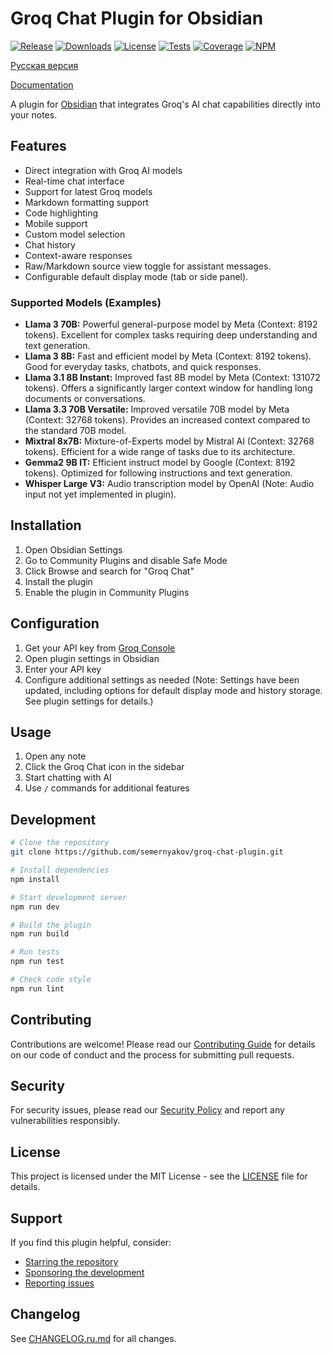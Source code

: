 # Groq Chat Plugin for Obsidian

[![Release](https://img.shields.io/github/v/release/semernyakov/groq-chat-plugin?style=flat-square)](https://github.com/semernyakov/groq-chat-plugin/releases/latest)
[![Downloads](https://img.shields.io/github/downloads/semernyakov/groq-chat-plugin/total?style=flat-square)](https://github.com/semernyakov/groq-chat-plugin/releases)
[![License](https://img.shields.io/github/license/semernyakov/groq-chat-plugin?style=flat-square)](LICENSE)
[![Tests](https://img.shields.io/github/actions/workflow/status/semernyakov/groq-chat-plugin/ci.yml?branch=master&style=flat-square)](https://github.com/semernyakov/groq-chat-plugin/actions/workflows/ci.yml)
[![Coverage](https://img.shields.io/codecov/c/github/semernyakov/groq-chat-plugin?style=flat-square)](https://codecov.io/gh/semernyakov/groq-chat-plugin)
[![NPM](https://img.shields.io/npm/v/groq-chat-plugin?style=flat-square)](https://www.npmjs.com/package/groq-chat-plugin)

[Русская версия](README.ru.md)

[Documentation](https://semernyakov.github.io/groq-chat-plugin/)

A plugin for [Obsidian](https://obsidian.md) that integrates Groq's AI chat capabilities directly into your notes.

## Features

- Direct integration with Groq AI models
- Real-time chat interface
- Support for latest Groq models
- Markdown formatting support
- Code highlighting
- Mobile support
- Custom model selection
- Chat history
- Context-aware responses
- Raw/Markdown source view toggle for assistant messages.
- Configurable default display mode (tab or side panel).

### Supported Models (Examples)

- **Llama 3 70B:** Powerful general-purpose model by Meta (Context: 8192 tokens). Excellent for complex tasks requiring deep understanding and text generation.
- **Llama 3 8B:** Fast and efficient model by Meta (Context: 8192 tokens). Good for everyday tasks, chatbots, and quick responses.
- **Llama 3.1 8B Instant:** Improved fast 8B model by Meta (Context: 131072 tokens). Offers a significantly larger context window for handling long documents or conversations.
- **Llama 3.3 70B Versatile:** Improved versatile 70B model by Meta (Context: 32768 tokens). Provides an increased context compared to the standard 70B model.
- **Mixtral 8x7B:** Mixture-of-Experts model by Mistral AI (Context: 32768 tokens). Efficient for a wide range of tasks due to its architecture.
- **Gemma2 9B IT:** Efficient instruct model by Google (Context: 8192 tokens). Optimized for following instructions and text generation.
- **Whisper Large V3:** Audio transcription model by OpenAI (Note: Audio input not yet implemented in plugin).

## Installation

1. Open Obsidian Settings
2. Go to Community Plugins and disable Safe Mode
3. Click Browse and search for "Groq Chat"
4. Install the plugin
5. Enable the plugin in Community Plugins

## Configuration

1. Get your API key from [Groq Console](https://console.groq.com)
2. Open plugin settings in Obsidian
3. Enter your API key
4. Configure additional settings as needed (Note: Settings have been updated, including options for default display mode and history storage. See plugin settings for details.)

## Usage

1. Open any note
2. Click the Groq Chat icon in the sidebar
3. Start chatting with AI
4. Use `/` commands for additional features

## Development

```bash
# Clone the repository
git clone https://github.com/semernyakov/groq-chat-plugin.git

# Install dependencies
npm install

# Start development server
npm run dev

# Build the plugin
npm run build

# Run tests
npm run test

# Check code style
npm run lint
```

## Contributing

Contributions are welcome! Please read our [Contributing Guide](CONTRIBUTING.md) for details on our code of conduct and the process for submitting pull requests.

## Security

For security issues, please read our [Security Policy](SECURITY.md) and report any vulnerabilities responsibly.

## License

This project is licensed under the MIT License - see the [LICENSE](LICENSE) file for details.

## Support

If you find this plugin helpful, consider:

- [Starring the repository](https://github.com/semernyakov/groq-chat-plugin)
- [Sponsoring the development](https://github.com/sponsors/semernyakov)
- [Reporting issues](https://github.com/semernyakov/groq-chat-plugin/issues)

## Changelog

See [CHANGELOG.ru.md](CHANGELOG.ru.md) for all changes.
